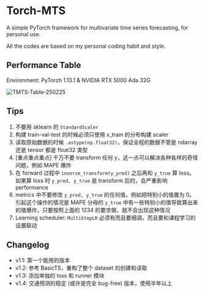 # Torch-MTS
A simple PyTorch framework for multivariate time series forecasting, for personal use.

All the codes are based on my personal coding habit and style.

## Performance Table

Environment: PyTorch 1.13.1 & NVIDIA RTX 5000 Ada 32G

![TMTS-Table-250225](https://github.com/user-attachments/assets/25ab75af-b6d9-4fff-aa87-cb76ed1f969b)

## Tips

1. 不要用 sklearn 的 `StandardScaler`
2. 构建 train-val-test 的时候必须只使用 x_train 的分布构建 scaler
3. 读取原始数据的时候 `.astype(np.float32)`，保证全程的数据不管是 ndarray 还是 tensor 都是 float32 类型
4. [重点重点重点] 千万不要 transform 任何 y，这一点可以解决各种各样的奇怪问题，例如 MAPE 爆炸
5. 在 forward 过程中 `inverse_transform(y_pred)` 之后再和 `y_true` 算 loss。如果算 loss 时 `y_pred, y_true` 是 transform 后的，会严重影响 performance
6. metrics 中不要修改 `y_pred, y_true` 的任何值，例如把特别小的值置为 0。引起这个操作的情况是 MAPE 分母的 `y_true` 中有一些特别小的值导致算出来的值爆炸，只要按照上面的 1234 的要求做，就不会出现这种情况
7. Learning scheduler: `MultiStepLR` 必须有而且要细调，而且要和课程学习的设置联动

## Changelog
* v1.1: 第一个能用的版本
* v1.2: 参考 BasicTS，重构了整个 dataset 的创建和读取
* v1.3: 添加单独的 loss 和 runner 模块
* v1.4: 交通预测的稳定 (或许是完全 bug-free) 版本，使用半年以上
